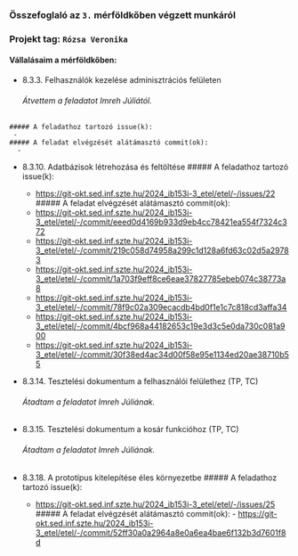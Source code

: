 ### Összefoglaló az `3.` mérföldkőben végzett munkáról

### Projekt tag: `Rózsa Veronika`

#### Vállalásaim a mérföldkőben: 
   -  8.3.3. Felhasználók kezelése adminisztrációs felületen
      ###### Átvettem a feladatot Imreh Júliától.
    ##### A feladathoz tartozó issue(k):
     - 
    ##### A feladat elvégzését alátámasztó commit(ok):
      -

  
   - 8.3.10. Adatbázisok létrehozása és feltöltése 
    ##### A feladathoz tartozó issue(k):
     - https://git-okt.sed.inf.szte.hu/2024_ib153i-3_etel/etel/-/issues/22
    ##### A feladat elvégzését alátámasztó commit(ok):
      - https://git-okt.sed.inf.szte.hu/2024_ib153i-3_etel/etel/-/commit/eeed0d4169b933d9eb4cc78421ea554f7324c372
      - https://git-okt.sed.inf.szte.hu/2024_ib153i-3_etel/etel/-/commit/219c058d74958a299c1d128a6fd63c02d5a29783
      - https://git-okt.sed.inf.szte.hu/2024_ib153i-3_etel/etel/-/commit/1a703f9eff8ce6eae37827785ebeb074c38773a8
      - https://git-okt.sed.inf.szte.hu/2024_ib153i-3_etel/etel/-/commit/78f9c02a309ecacdb4bd0f1e1c7c818cd3affa34
      - https://git-okt.sed.inf.szte.hu/2024_ib153i-3_etel/etel/-/commit/4bcf968a44182653c19e3d3c5e0da730c081a900
      - https://git-okt.sed.inf.szte.hu/2024_ib153i-3_etel/etel/-/commit/30f38ed4ac34d00f58e95e1134ed20ae38710b55


   - 8.3.14. Tesztelési dokumentum a felhasználói felülethez (TP, TC) 
      ###### Átadtam a feladatot Imreh Júliának.
   - 8.3.15. Tesztelési dokumentum a kosár funkcióhoz (TP, TC)  
      ###### Átadtam a feladatot Imreh Júliának.


   - 8.3.18. A prototípus kitelepítése éles környezetbe 
    ##### A feladathoz tartozó issue(k):
     - https://git-okt.sed.inf.szte.hu/2024_ib153i-3_etel/etel/-/issues/25
    ##### A feladat elvégzését alátámasztó commit(ok):
    - https://git-okt.sed.inf.szte.hu/2024_ib153i-3_etel/etel/-/commit/52ff30a0a2964a8e0a6ea4bae6f132b3d7601f8d
